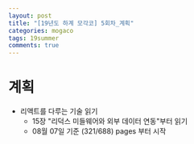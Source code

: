 ```yaml
---
layout: post
title: "[19년도 하계 모각코] 5회차_계획"
categories: mogaco
tags: 19summer
comments: true
---
```


# 계획
- 리액트를 다루는 기술 읽기
  - 15장 "리덕스 미들웨어와 외부 데이터 연동"부터 읽기
  - 08월 07일 기준 (321/688) pages 부터 시작



